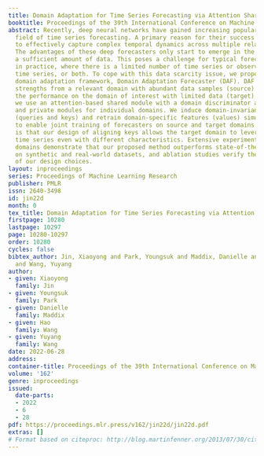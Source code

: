 ```yaml
---
title: Domain Adaptation for Time Series Forecasting via Attention Sharing
booktitle: Proceedings of the 39th International Conference on Machine Learning
abstract: Recently, deep neural networks have gained increasing popularity in the
  field of time series forecasting. A primary reason for their success is their ability
  to effectively capture complex temporal dynamics across multiple related time series.
  The advantages of these deep forecasters only start to emerge in the presence of
  a sufficient amount of data. This poses a challenge for typical forecasting problems
  in practice, where there is a limited number of time series or observations per
  time series, or both. To cope with this data scarcity issue, we propose a novel
  domain adaptation framework, Domain Adaptation Forecaster (DAF). DAF leverages statistical
  strengths from a relevant domain with abundant data samples (source) to improve
  the performance on the domain of interest with limited data (target). In particular,
  we use an attention-based shared module with a domain discriminator across domains
  and private modules for individual domains. We induce domain-invariant latent features
  (queries and keys) and retrain domain-specific features (values) simultaneously
  to enable joint training of forecasters on source and target domains. A main insight
  is that our design of aligning keys allows the target domain to leverage source
  time series even with different characteristics. Extensive experiments on various
  domains demonstrate that our proposed method outperforms state-of-the-art baselines
  on synthetic and real-world datasets, and ablation studies verify the effectiveness
  of our design choices.
layout: inproceedings
series: Proceedings of Machine Learning Research
publisher: PMLR
issn: 2640-3498
id: jin22d
month: 0
tex_title: Domain Adaptation for Time Series Forecasting via Attention Sharing
firstpage: 10280
lastpage: 10297
page: 10280-10297
order: 10280
cycles: false
bibtex_author: Jin, Xiaoyong and Park, Youngsuk and Maddix, Danielle and Wang, Hao
  and Wang, Yuyang
author:
- given: Xiaoyong
  family: Jin
- given: Youngsuk
  family: Park
- given: Danielle
  family: Maddix
- given: Hao
  family: Wang
- given: Yuyang
  family: Wang
date: 2022-06-28
address:
container-title: Proceedings of the 39th International Conference on Machine Learning
volume: '162'
genre: inproceedings
issued:
  date-parts:
  - 2022
  - 6
  - 28
pdf: https://proceedings.mlr.press/v162/jin22d/jin22d.pdf
extras: []
# Format based on citeproc: http://blog.martinfenner.org/2013/07/30/citeproc-yaml-for-bibliographies/
---
```

